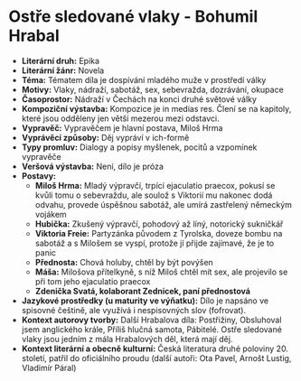 # Ostře sledované vlaky - Bohumil Hrabal
- **Literární druh:** Epika
- **Literární žánr:** Novela
- **Téma:** Tématem díla je dospívání mladého muže v prostředí války
- **Motivy:** Vlaky, nádraží, sabotáž, sex, sebevražda, dozrávání, okupace
- **Časoprostor:** Nádraží v Čechách na konci druhé světové války
- **Kompoziční výstavba:** Kompozice je in medias res. Člení se na kapitoly, které jsou odděleny jen větší mezerou mezi odstavci.
- **Vypravěč:** Vypravěčem je hlavní postava, Miloš Hrma
- **Vyprávěcí způsoby:** Děj vypráví v ich-formě
- **Typy promluv:** Dialogy a popisy myšlenek, pocitů a vzpomínek vypravěče
- **Veršová výstavba:** Není, dílo je próza
- **Postavy:**
  - **Miloš Hrma:** Mladý výpravčí, trpící ejaculatio praecox, pokusí se kvůli tomu o sebevraždu, ale soulož s Viktorií mu nakonec dodá odvahu, provede úspěšnou sabotáž, ale umírá zastřelený německým vojákem
  - **Hubička:** Zkušený výpravčí, pohodový až líný, notorický sukničkář
  - **Viktoria Freie:** Partyzánka původem z Tyrolska, doveze bombu na sabotáž a s Milošem se vyspí, protože jí přijde zajímavé, že je to panic
  - **Přednosta:** Chová holuby, chtěl by být povýšen
  - **Máša:** Milošova přítelkyně, s níž Miloš chtěl mít sex, ale projevilo se při tom jeho ejaculatio praecox
  - **Zdenička Svatá, kolaborant Zednicek, paní přednostová**
- **Jazykové prostředky (u maturity ve výňatku):** Dílo je napsáno ve spisovné češtině, ale využívá i nespisovných slov (fofrovat).
- **Kontext autorovy tvorby:** Další Hrabalova díla: Postřižiny, Obsluhoval jsem anglického krále, Příliš hlučná samota, Pábitelé. Ostře sledované vlaky jsou jedním z mála Hrabalových děl, která mají děj.
- **Kontext literární a obecně kulturní:** Česká literatura druhé poloviny 20. století, patřil do oficiálního proudu (další autoři: Ota Pavel, Arnošt Lustig, Vladimír Páral)
